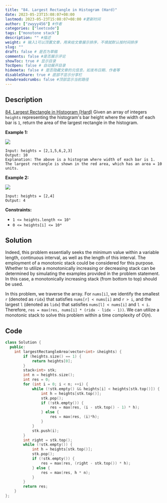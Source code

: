 ```yaml
---
title: "84. Largest Rectangle in Histogram (Hard)"
date: 2023-05-23T15:08:07+08:00
lastmod: 2023-05-23T15:08:07+08:00 #更新时间
author: ["zwyyy456"] #作者
categories: ["leetcode"]
tags: ["monotone stack"]
description: "" #描述
weight: # 输入1可以顶置文章，用来给文章展示排序，不填就默认按时间排序
slug: ""
draft: false # 是否为草稿
comments: false #是否展示评论
showToc: true # 显示目录
TocOpen: false # 自动展开目录
hidemeta: false # 是否隐藏文章的元信息，如发布日期、作者等
disableShare: true # 底部不显示分享栏
showbreadcrumbs: false #顶部显示当前路径
---
```

## Description
[84. Largest Rectangle in Histogram (Hard)](https://leetcode.com/problems/largest-rectangle-in-histogram/)
Given an array of integers `heights` representing the histogram's bar height where the width of each
bar is `1`, return the area of the largest rectangle in the histogram.

**Example 1:**

![](https://pic-upyun.zwyyy456.tech/smms/2023-12-26-065330.jpg)

```
Input: heights = [2,1,5,6,2,3]
Output: 10
Explanation: The above is a histogram where width of each bar is 1.
The largest rectangle is shown in the red area, which has an area = 10 units.

```

**Example 2:**

![](https://pic-upyun.zwyyy456.tech/smms/2023-12-26-065332.jpg)

```
Input: heights = [2,4]
Output: 4

```

**Constraints:**

- `1 <= heights.length <= 10⁵`
- `0 <= heights[i] <= 10⁴`

## Solution
Indeed, this problem essentially seeks the minimum value within a variable length, continuous interval, as well as the length of this interval. The employment of a monotonic stack could be considered for this purpose. Whether to utilize a monotonically increasing or decreasing stack can be determined by simulating the examples provided in the problem statement. In this case, a monotonically increasing stack (from bottom to top) should be used.

In this problem, we traverse the array. For `nums[i]`, we identify the smallest `r` (denoted as `ridx`) that satisfies `nums[r] < nums[i]` and `r > i`, and the largest `l` (denoted as `lidx`) that satisfies `nums[l] < nums[i]` and `l < i`. Therefore, `res = max(res, nums[i] * (ridx - lidx - 1))`. We can utilize a monotonic stack to solve this problem within a time complexity of $O(n)$.

## Code
```cpp
class Solution {
  public:
    int largestRectangleArea(vector<int> &heights) {
        if (heights.size() == 1) {
            return heights[0];
        }
        stack<int> stk;
        int n = heights.size();
        int res = 0;
        for (int i = 0; i < n; ++i) {
            while (!stk.empty() && heights[i] < heights[stk.top()]) {
                int h = heights[stk.top()];
                stk.pop();
                if (!stk.empty()) {
                    res = max(res, (i - stk.top() - 1) * h);
                } else {
                    res = max(res, (i)*h);
                }
            }
            stk.push(i);
        }
        int right = stk.top();
        while (!stk.empty()) {
            int h = heights[stk.top()];
            stk.pop();
            if (!stk.empty()) {
                res = max(res, (right - stk.top()) * h);
            } else {
                res = max(res, h * n);
            }
        }
        return res;
    }
};
```